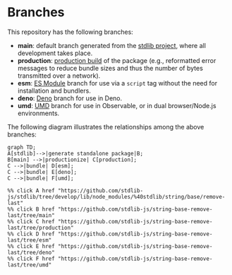 <!--

@license Apache-2.0

Copyright (c) 2022 The Stdlib Authors.

Licensed under the Apache License, Version 2.0 (the "License");
you may not use this file except in compliance with the License.
You may obtain a copy of the License at

    http://www.apache.org/licenses/LICENSE-2.0

Unless required by applicable law or agreed to in writing, software
distributed under the License is distributed on an "AS IS" BASIS,
WITHOUT WARRANTIES OR CONDITIONS OF ANY KIND, either express or implied.
See the License for the specific language governing permissions and
limitations under the License.

-->

# Branches

This repository has the following branches:

-   **main**: default branch generated from the [stdlib project][stdlib-url], where all development takes place.
-   **production**: [production build][production-url] of the package (e.g., reformatted error messages to reduce bundle sizes and thus the number of bytes transmitted over a network).
-   **esm**: [ES Module][esm-url] branch for use via a `script` tag without the need for installation and bundlers.
-   **deno**: [Deno][deno-url] branch for use in Deno.
-   **umd**: [UMD][umd-url] branch for use in Observable, or in dual browser/Node.js environments.

The following diagram illustrates the relationships among the above branches:

```mermaid
graph TD;
A[stdlib]-->|generate standalone package|B;
B[main] -->|productionize| C[production];
C -->|bundle| D[esm];
C -->|bundle| E[deno];
C -->|bundle| F[umd];

%% click A href "https://github.com/stdlib-js/stdlib/tree/develop/lib/node_modules/%40stdlib/string/base/remove-last"
%% click B href "https://github.com/stdlib-js/string-base-remove-last/tree/main"
%% click C href "https://github.com/stdlib-js/string-base-remove-last/tree/production"
%% click D href "https://github.com/stdlib-js/string-base-remove-last/tree/esm"
%% click E href "https://github.com/stdlib-js/string-base-remove-last/tree/deno"
%% click F href "https://github.com/stdlib-js/string-base-remove-last/tree/umd"
```

[stdlib-url]: https://github.com/stdlib-js/stdlib/tree/develop/lib/node_modules/%40stdlib/string/base/remove-last
[production-url]: https://github.com/stdlib-js/string-base-remove-last/tree/production
[deno-url]: https://github.com/stdlib-js/string-base-remove-last/tree/deno
[umd-url]: https://github.com/stdlib-js/string-base-remove-last/tree/umd
[esm-url]: https://github.com/stdlib-js/string-base-remove-last/tree/esm